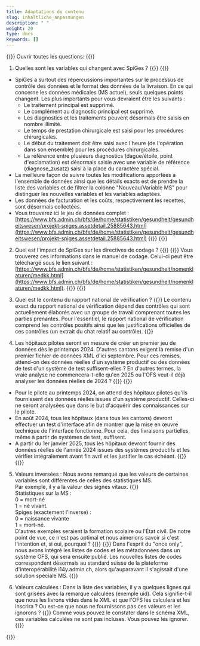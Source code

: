 ```yaml
---
title: Adaptations du contenu
slug: inhaltliche_anpassungen
description: " "
weight: 20
type: docs
keywords: []
---
```


{{<faqBlock>}}
Ouvrir toutes les questions: {{<collapsibleGroupCommand groupId="contenu">}}

1. Quelles sont les variables qui changent avec SpiGes ?
{{<collapsibleBlock groupId="contenu">}}
{{<markdown>}}
- SpiGes a surtout des répercussions importantes sur le processus de contrôle des données et le format des données de la livraison. En ce qui concerne les données médicales (MS actuel), seuls quelques points changent. Les plus importants pour vous devraient être les suivants :
    - Le traitement principal est supprimé.
	- Le complément au diagnostic principal est supprimé.
	- Les diagnostics et les traitements peuvent désormais être saisis en nombre illimité. 
	- Le temps de prestation chirurgicale est saisi pour les procédures chirurgicales.
	- Le début du traitement doit être saisi avec l'heure (de l'opération dans son ensemble) pour les procédures chirurgicales. 
	- La référence entre plusieurs diagnostics (dague/étoile, point d'exclamation) est désormais saisie avec une variable de référence (diagnose_zusatz) saisi à la place du caractère spécial.
- La meilleure façon de suivre toutes les modifications apportées à l'ensemble de données ainsi que les détails exacts est de prendre la liste des variables et de filtrer la colonne "Nouveau/Variable MS" pour distinguer les nouvelles variables et les variables adaptées.
- Les données de facturation et les coûts, respectivement les recettes, sont désormais collectées.
- Vous trouverez ici le jeu de données complet : [https://www.bfs.admin.ch/bfs/de/home/statistiken/gesundheit/gesundheitswesen/projekt-spiges.assetdetail.25885643.html](https://www.bfs.admin.ch/bfs/de/home/statistiken/gesundheit/gesundheitswesen/projekt-spiges.assetdetail.25885643.html)
{{</markdown>}}
{{</collapsibleBlock>}}

2. Quel est l'impact de SpiGes sur les directives de codage ?
{{<collapsibleBlock groupId="contenu">}}
{{<markdown>}}
Vous trouverez ces informations dans le manuel de codage. Celui-ci peut être téléchargé sous le lien suivant : [https://www.bfs.admin.ch/bfs/de/home/statistiken/gesundheit/nomenklaturen/medkk.html](https://www.bfs.admin.ch/bfs/de/home/statistiken/gesundheit/nomenklaturen/medkk.html).
{{</markdown>}}
{{</collapsibleBlock>}}

3. Quel est le contenu du rapport national de vérification ?
{{<collapsibleBlock groupId="contenu">}}
Le contenu exact du rapport national de vérification dépend des contrôles qui sont actuellement élaborés avec un groupe de travail comprenant toutes les parties prenantes. Pour l'essentiel, le rapport national de vérification comprend les contrôles positifs ainsi que les justifications officielles de ces contrôles (un extrait du chat relatif au contrôle).
{{</collapsibleBlock>}}

4. Les hôpitaux pilotes seront en mesure de créer un premier jeu de données dès le printemps 2024. D'autres cantons exigent la remise d'un premier fichier de données XML d'ici septembre. Pour ces remises, attend-on des données réelles d'un système productif ou des données de test d'un système de test suffisent-elles ? En d'autres termes, la vraie analyse ne commencera-t-elle qu'en 2025 ou l'OFS veut-il déjà analyser les données réelles de 2024 ?
{{<collapsibleBlock groupId="contenu">}}
{{<markdown>}}
- Pour le pilote au printemps 2024, on attend des hôpitaux pilotes qu'ils fournissent des données réelles issues d'un système productif. Celles-ci ne seront analysées que dans le but d'acquérir des connaissances sur le pilote. 
- En août 2024, tous les hôpitaux (dans tous les cantons) devront effectuer un test d'interface afin de montrer que la mise en œuvre technique de l'interface fonctionne. Pour cela, des livraisons partielles, même à partir de systèmes de test, suffisent.
- A partir du 1er janvier 2025, tous les hôpitaux devront fournir des données réelles de l'année 2024 issues des systèmes productifs et les vérifier intégralement avant fin avril et les justifier le cas échéant.
{{</markdown>}}
{{</collapsibleBlock>}}

5. Valeurs inversées : Nous avons remarqué que les valeurs de certaines variables sont différentes de celles des statistiques MS.       
Par exemple, il y a la valeur des signes vitaux.
{{<markdown>}}        
Statistiques sur la MS :        
0 = mort-né         
1 = né vivant.      
Spiges (exactement l'inverse) :         
0 = naissance vivante        
1 = mort-né.        
D'autres exemples seraient la formation scolaire ou l'État civil. De notre point de vue, ce n'est pas optimal et nous aimerions savoir si c'est l'intention et, si oui, pourquoi ? 
{{</markdown>}}
{{<collapsibleBlock groupId="contenu">}}
Dans l'esprit du "once only", nous avons intégré les listes de codes et les métadonnées dans un système OFS, qui sera ensuite publié. Les nouvelles listes de codes correspondent désormais au standard suisse de la plateforme d'interopérabilité i14y.admin.ch, alors qu'auparavant il s'agissait d'une solution spéciale MS.
{{</collapsibleBlock>}}

6. Valeurs calculées : Dans la liste des variables, il y a quelques lignes qui sont grisées avec la remarque calculées (exemple uid). Cela signifie-t-il que nous les livrons vides dans le XML et que l'OFS les calculera et les inscrira ? Ou est-ce que nous ne fournissons pas ces valeurs et les ignorons ? 
{{<collapsibleBlock groupId="contenu">}}
Comme vous pouvez le constater dans le schéma XML, ces variables calculées ne sont pas incluses. Vous pouvez les ignorer.
{{</collapsibleBlock>}}

{{</faqBlock>}}